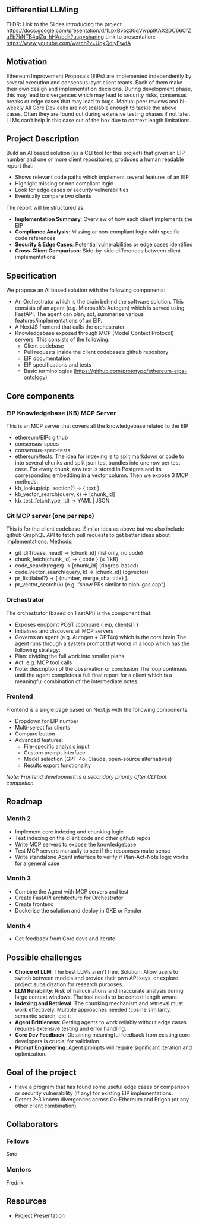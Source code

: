 ## Differential LLMing

TLDR: 
Link to the Slides introducing the project: https://docs.google.com/presentation/d/1LpxBvbz30qVwpplKAX2DC66CfZuEb7kNTB4qlZq_hHA/edit?usp=sharing 
Link to presentation: https://www.youtube.com/watch?v=UqkQdlyEwdA 

## Motivation
Ethereum Improvement Proposals (EIPs) are implemented independently by several execution and consensus layer client teams. Each of them make their own design and implementation decisions. During development phase, this may lead to divergences which may lead to security risks, consensus breaks or edge cases that may lead to bugs. Manual peer reviews and bi-weekly All Core Dev calls are not scalable enough to tackle the above cases. Often they are found out during extensive testing phases if not later. LLMs can’t help in this case out of the box due to context length limitations. 

## Project Description
Build an AI based solution (as a CLI tool for this project) that given an EIP number and one or more client repositories, produces a human readable report that:
- Shows relevant code paths which implement several features of an EIP
- Highlight missing or non compliant logic
- Look for edge cases or security vulnerabilities
- Eventually compare two clients

The report will be structured as:
- **Implementation Summary**: Overview of how each client implements the EIP
- **Compliance Analysis**: Missing or non-compliant logic with specific code references
- **Security & Edge Cases**: Potential vulnerabilities or edge cases identified
- **Cross-Client Comparison**: Side-by-side differences between client implementations 

## Specification

We propose an AI based solution with the following components:
- An Orchestrator which is the brain behind the software solution. This consists of an agent (e.g. Microsoft’s Autogen) which is served using FastAPI. The agent can plan, act, summarise various features/implementations of an EIP.
- A NextJS frontend that calls the orchestrator
- Knowledgebase exposed through MCP (Model Context Protocol) servers. This consists of the following:
    - Client codebase
    - Pull requests inside the client codebase’s github repository
    - EIP documentation
    - EIP specifications and tests
    - Basic terminologies (https://github.com/prototypo/ethereum-eips-ontology) 

## Core components

### EIP Knowledgebase (KB) MCP Server
This is an MCP server that covers all the knowledgebase related to the EIP:
- ethereum/EIPs github 
- consensus-specs 
- consensus-spec-tests
- ethereum/tests.
The idea for indexing is to split markdown or code to into several chunks and split json test bundles into one row per test case. For every chunk, raw text is stored in Postgres and its corresponding embedding in a vector column.
Then we expose 3 MCP methods:
- kb_lookup(eip, section?) -> { text }
- kb_vector_search(query, k) -> [chunk_id]
- kb_test_fetch(type, id) -> YAML | JSON

### Git MCP server (one per repo)
This is for the client codebase. Similar idea as above but we also include github GraphQL API to fetch pull requests to get better ideas about implementations. 
Methods:
- git_diff(base, head) -> [chunk_id] (list only, no code)
- chunk_fetch(chunk_id) -> { code } (≤ 1 kB)
- code_search(regex) -> [chunk_id] (ripgrep-based)
- code_vector_search(query, k) -> [chunk_id] (pgvector)
- pr_list(label?) -> [ {number, merge_sha, title} ].
- pr_vector_search(k) (e.g. “show PRs similar to blob-gas cap”)

### Orchestrator
The orchestrator (based on FastAPI) is the component that:
- Exposes endpoint POST /compare { eip, clients[] }
- Initialises and discovers all MCP servers
- Governs an agent (e.g. Autogen + GPT4o) which is the core brain
The agent runs through a system prompt that works in a loop which has the following strategy:
- Plan: dividing the full work into smaller plans
- Act: e.g. MCP tool calls
- Note: description of the observation or conclusion 
The loop continues until the agent completes a full final report for a client which is a meaningful combination of the intermediate notes. 


### Frontend
Frontend is a single page based on Next.js with the following components:
- Dropdown for EIP number
- Multi-select for clients
- Compare button
- Advanced features:
  - File-specific analysis input
  - Custom prompt interface
  - Model selection (GPT-4o, Claude, open-source alternatives)
  - Results export functionality

*Note: Frontend development is a secondary priority after CLI tool completion.*

## Roadmap

### Month 2
- Implement core indexing and chunking logic
- Test indexing on the client code and other github repos
- Write MCP servers to expose the knowledgebase
- Test MCP servers manually to see if the responses make sense
- Write standalone Agent interface to verify if Plan-Act-Note logic works for a general case

### Month 3
- Combine the Agent with MCP servers and test
- Create FastAPI architecture for Orchestrator
- Create frontend
- Dockerise the solution and deploy in GKE or Render

### Month 4
- Get feedback from Core devs and iterate

## Possible challenges
- **Choice of LLM**: The best LLMs aren't free. Solution: Allow users to switch between models and provide their own API keys, or explore project subsidization for research purposes.
- **LLM Reliability**: Risk of hallucinations and inaccurate analysis during large context windows. The tool needs to be context length aware.
- **Indexing and Retrieval**: The chunking mechanism and retrieval must work effectively. Multiple approaches needed (cosine similarity, semantic search, etc.).
- **Agent Brittleness**: Getting agents to work reliably without edge cases requires extensive testing and error handling.
- **Core Dev Feedback**: Obtaining meaningful feedback from existing core developers is crucial for validation.
- **Prompt Engineering**: Agent prompts will require significant iteration and optimization. 

## Goal of the project

- Have a program that has found some useful edge cases or comparison or security vulnerability (if any) for existing EIP implementations. 
- Detect 2-3 known divergences across Go‑Ethereum and Erigon (or any other client combination)

## Collaborators

### Fellows 
Sato

### Mentors
Fredrik

## Resources
- [Project Presentation](https://www.youtube.com/watch?v=UqkQdlyEwdA)
